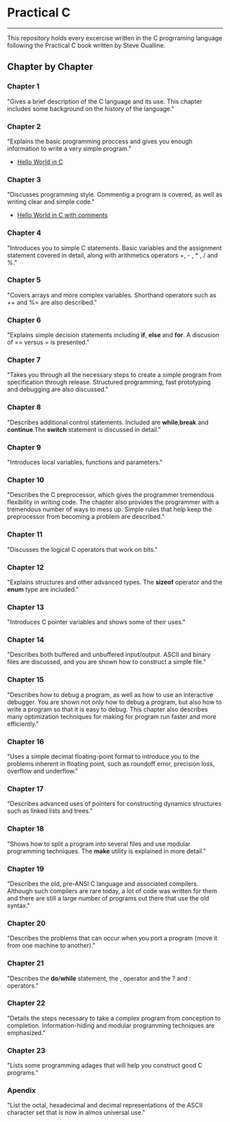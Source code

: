 # Practical C
---
This repository holds every excercise written in the C progrraming language following the Practical C book written by Steve Oualline.

## Chapter by Chapter

### Chapter 1
"Gives a brief description of the C language and its use. This chapter includes some background on the history of the language."


### Chapter 2
"Explains the basic programming proccess and gives you enough information to write a very simple program."

- [Hello World in C](./src/ch02/)

### Chapter 3
"Discusses programming style. Commentig a program is covered, as well as writing clear and simple code."

- [Hello World in C with comments](./src/ch03/)

### Chapter 4
"Introduces you to simple C statements. Basic variables and the assignment statement covered in detail, along with arithmetics operators +, - , * , / and %."

### Chapter 5
"Covers arrays and more complex variables. Shorthand operators such as ++ and %= are also described."

### Chapter 6
"Explains simple decision statements including **if**, **else** and **for**. A discusion of == versus = is presented."

### Chapter 7
"Takes you through all the necessary steps to create a simple program from specification through release. Structured programming, fast prototyping and debugging are also discussed."

### Chapter 8
"Describes additional control statements. Included are **while**,**break** and **continue**.The **switch** statement is discussed in detail."

### Chapter 9
"Introduces local variables, functions and parameters."

### Chapter 10
"Describes the C preprocessor, which gives the programmer tremendous flexibility in writing code. The chapter also provides the programmer with a tremendous number of ways to mess up. Simple rules that help keep the preprocessor from becoming a problem are described."

### Chapter 11
"Discusses the logical C operators that work on bits."

### Chapter 12
"Explains structures and other advanced types. The **sizeof** operator and the **enum** type are included."

### Chapter 13
"Introduces C pointer variables and shows some of their uses."

### Chapter 14
"Describes both buffered and unbuffered input/output. ASCII and binary files are discussed, and you are shown how to construct a simple file."

### Chapter 15
"Describes how to debug a program, as well as how to use an interactive debugger. You are shown not only how to debug a program, but also how to write a program so that it is easy to debug. This chapter also describes many optimization techniques for making for program run faster and more efficiently."

### Chapter 16
"Uses a simple decimal floating-point format to introduce you to the problems inherent in floating point, such as roundoff error, precision loss, overflow and underflow."

### Chapter 17
"Describes advanced uses of pointers for constructing dynamics structures such as linked lists and trees."

### Chapter 18
"Shows how to split a program into several files and use modular programming techniques. The **make** utility is explained in more detail."

### Chapter 19
"Describes the old, pre-ANSI C language and associated compilers. Although such compilers are rare today, a lot of code was written for them and there are still a large number of programs out there that use the old syntax."

### Chapter 20
"Describes the problems that can occur when you port a program (move it from one machine to another)."

### Chapter 21
"Describes the **do**/**while** statement, the , operator and the ? and : operators."

### Chapter 22
"Details the steps necessary to take a complex program from conception to completion. Information-hiding and modular programming techniques are emphasized."

### Chapter 23
"Lists some programming adages that will help you construct good C programs."

### Apendix
"List the octal, hexadecimal and decimal representations of the ASCII character set that is now in almos universal use."